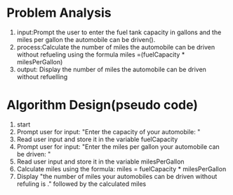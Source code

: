 # Problem Analysis
   1) input:Prompt the user to enter the fuel tank capacity in gallons and the miles per gallon the automobile can be driven().
   2) process:Calculate the number of miles the automobile can be driven without refueling using the formula  miles =(fuelCapacity * milesPerGallon)
   3) output: Display the number of miles the automobile can be driven without refuelling

# Algorithm Design(pseudo code)
   1) start
   2) Prompt user for input: "Enter the capacity of your automobile: "
   3) Read user input and store it in the variable fuelCapacity
   4) Prompt user for input: "Enter the miles per gallon your automobile can be driven: "
   5) Read user input and store it in the variable milesPerGallon
   6) Calculate miles using the formula: miles = fuelCapacity * milesPerGallon
   7) Display "the number of miles your automobiles can be driven without refuling is ." followed by the calculated miles
